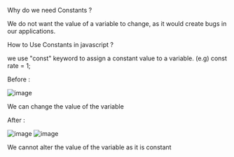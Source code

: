 Why do we need Constants ?

We do not want the value of a variable to change, as it would create bugs in our applications.

How to Use Constants in javascript ?

we use "const" keyword to assign a constant value to a variable. (e.g) const rate = 1;

Before :

![image](https://user-images.githubusercontent.com/40134790/145675892-5f1fb7f2-c7b0-4f76-b8c2-e96e1ed8f429.png)

We can change the value of the variable

After :

![image](https://user-images.githubusercontent.com/40134790/145675903-f48e7b7b-4e25-49ca-9366-a4c41653dfec.png)
![image](https://user-images.githubusercontent.com/40134790/145675909-4791d952-8f5f-4d6c-89df-3a8789f90613.png)

We cannot alter the value of the variable as it is constant
